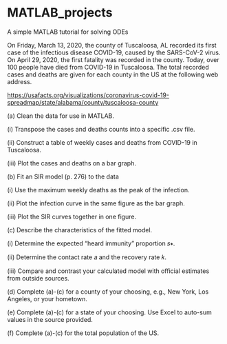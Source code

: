 # MATLAB_projects
A simple MATLAB tutorial for solving ODEs

On Friday, March 13, 2020, the county of Tuscaloosa, AL recorded its first case of
the infectious disease COVID-19, caused by the SARS-CoV-2 virus. On April 29,
2020, the first fatality was recorded in the county. Today, over 100 people have
died from COVID-19 in Tuscaloosa. The total recorded cases and deaths are given
for each county in the US at the following web address.

https://usafacts.org/visualizations/coronavirus-covid-19-spreadmap/state/alabama/county/tuscaloosa-county

(a) Clean the data for use in MATLAB.

(i) Transpose the cases and deaths counts into a specific .csv file.

(ii) Construct a table of weekly cases and deaths from COVID-19 in
Tuscaloosa.

(iii) Plot the cases and deaths on a bar graph.

(b) Fit an SIR model (p. 276) to the data

(i) Use the maximum weekly deaths as the peak of the infection.

(ii) Plot the infection curve in the same figure as the bar graph.

(iii) Plot the SIR curves together in one figure.

(c) Describe the characteristics of the fitted model.

(i) Determine the expected “heard immunity” proportion 𝑠∗.

(ii) Determine the contact rate 𝑎 and the recovery rate 𝑘.

(iii) Compare and contrast your calculated model with official estimates
from outside sources.

(d) Complete (a)-(c) for a county of your choosing, e.g., New York, Los Angeles,
or your hometown.

(e) Complete (a)-(c) for a state of your choosing. Use Excel to auto-sum values
in the source provided.

(f) Complete (a)-(c) for the total population of the US. 
